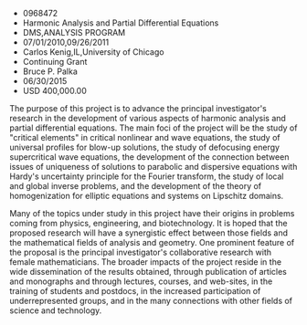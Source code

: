 
* 0968472
* Harmonic Analysis and Partial Differential Equations
* DMS,ANALYSIS PROGRAM
* 07/01/2010,09/26/2011
* Carlos Kenig,IL,University of Chicago
* Continuing Grant
* Bruce P. Palka
* 06/30/2015
* USD 400,000.00

The purpose of this project is to advance the principal investigator's research
in the development of various aspects of harmonic analysis and partial
differential equations. The main foci of the project will be the study of
"critical elements" in critical nonlinear and wave equations, the study of
universal profiles for blow-up solutions, the study of defocusing energy
supercritical wave equations, the development of the connection between issues
of uniqueness of solutions to parabolic and dispersive equations with Hardy's
uncertainty principle for the Fourier transform, the study of local and global
inverse problems, and the development of the theory of homogenization for
elliptic equations and systems on Lipschitz domains.

Many of the topics under study in this project have their origins in problems
coming from physics, engineering, and biotechnology. It is hoped that the
proposed research will have a synergistic effect between those fields and the
mathematical fields of analysis and geometry. One prominent feature of the
proposal is the principal investigator's collaborative research with female
mathematicians. The broader impacts of the project reside in the wide
dissemination of the results obtained, through publication of articles and
monographs and through lectures, courses, and web-sites, in the training of
students and postdocs, in the increased participation of underrepresented
groups, and in the many connections with other fields of science and technology.
